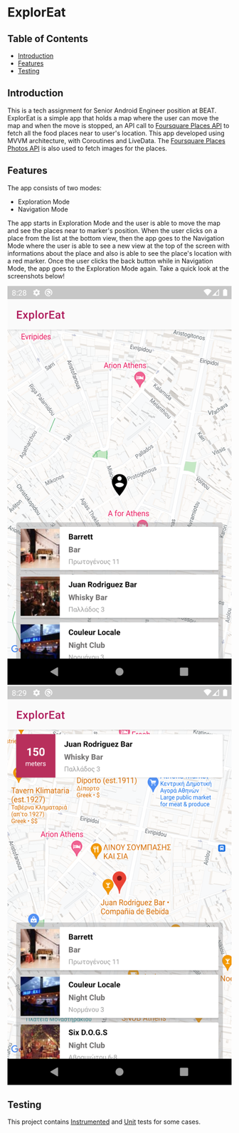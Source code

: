 # ExplorEat

## Table of Contents
- [Introduction](#introduction)
- [Features](#features)
- [Testing](#testing)

## Introduction
This is a tech assignment for Senior Android Engineer position at BEAT. ExplorEat is a simple app that holds a map where the user can move the map and when the move is stopped, an API call to [Foursquare Places API](https://developer.foursquare.com/reference/place-search) to fetch all the food places near to user's location. This app developed using MVVM architecture, with Coroutines and LiveData. The [Foursquare Places Photos API](https://developer.foursquare.com/reference/place-photos) is also used to fetch images for the places.

## Features
The app consists of two modes:
- Exploration Mode
- Navigation Mode

The app starts in Exploration Mode and the user is able to move the map and see the places near to marker's position. When the user clicks on a place from the list at the bottom view, then the app goes to the Navigation Mode where the user is able to see a new view at the top of the screen with informations about the place and also is able to see the place's location with a red marker. Once the user clicks the back button while in Navigation Mode, the app goes to the Exploration Mode again. Take a quick look at the screenshots below!

![Exploration Mode](/screenshots/exploreat_places_exploration.png)
![Navigation Mode](/screenshots/exploreat_place_navigation.png)

## Testing
This project contains [Instrumented](/app/src/androidTest) and [Unit](/app/src/test/java/com/example/exploreat) tests for some cases.
